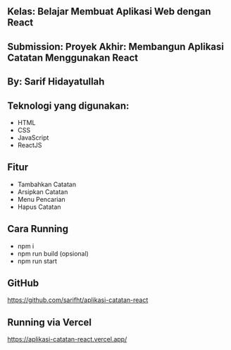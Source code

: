 ## Kelas: Belajar Membuat Aplikasi Web dengan React

## Submission: Proyek Akhir: Membangun Aplikasi Catatan Menggunakan React

## By: Sarif Hidayatullah

## Teknologi yang digunakan:

- HTML
- CSS
- JavaScript
- ReactJS

## Fitur

- Tambahkan Catatan
- Arsipkan Catatan
- Menu Pencarian
- Hapus Catatan

## Cara Running

- npm i
- npm run build (opsional)
- npm run start

## GitHub

https://github.com/sarifht/aplikasi-catatan-react

## Running via Vercel

https://aplikasi-catatan-react.vercel.app/
